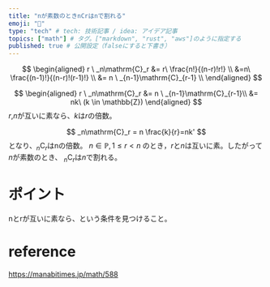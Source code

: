 ```yaml
---
title: "nが素数のときnCrはnで割れる" 
emoji: "🐡" 
type: "tech" # tech: 技術記事 / idea: アイデア記事
topics: ["math"] # タグ。["markdown", "rust", "aws"]のように指定する
published: true # 公開設定（falseにすると下書き）
---
```


$$
\begin{aligned}
r \ _n\mathrm{C}_r &= r\  \frac{n!}{(n-r)!r!} \\
&=n\  \frac{(n-1)!}{(n-r)!(r-1)!} \\
&= n \ _{n-1}\mathrm{C}_{r-1} \\
\end{aligned}
$$


$$
\begin{aligned}
r \ _n\mathrm{C}_r  &= n \ _{n-1}\mathrm{C}_{r-1}\\
                    &= nk\ (k \in \mathbb{Z})
\end{aligned}
$$
$r$,$n$が互いに素なら、$k$は$r$の倍数。

<!-- $n \in \mathbb{P}, 1 \leq r < n$ のとき、nとrは互いに素。 -->

$$
    _n\mathrm{C}_r = n \frac{k}{r}=nk'
$$
となり、$_n\mathrm{C}_r$はnの倍数。
$n \in \mathbb{P},1 \leq r < n$ のとき，$r$と$n$は互いに素。したがって$n$が素数のとき、$\ _n\mathrm{C}_r$は$n$で割れる。

# ポイント
nとrが互いに素なら、という条件を見つけること。

# reference
https://manabitimes.jp/math/588
